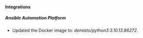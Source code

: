 
#### Integrations

##### Ansible Automation Platform

- Updated the Docker image to: *demisto/python3:3.10.13.86272*.
